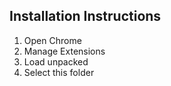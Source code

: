## Installation Instructions

1. Open Chrome
2. Manage Extensions
3. Load unpacked
4. Select this folder
